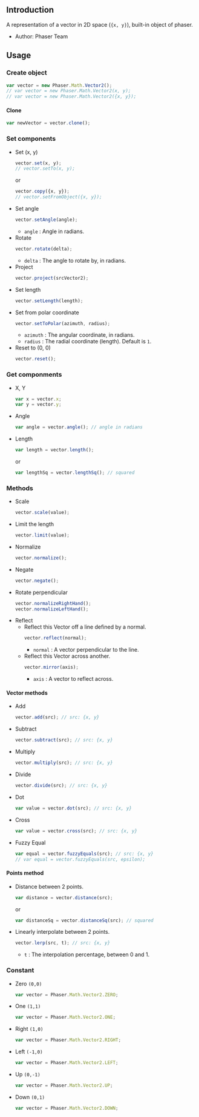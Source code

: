 ## Introduction

A representation of a vector in 2D space (`{x, y}`), built-in object of phaser.

- Author: Phaser Team

## Usage

### Create object

```javascript
var vector = new Phaser.Math.Vector2();
// var vector = new Phaser.Math.Vector2(x, y);
// var vector = new Phaser.Math.Vector2({x, y});
```

#### Clone

```javascript
var newVector = vector.clone();
```

### Set components

- Set (x, y)
    ```javascript
    vector.set(x, y);
    // vector.setTo(x, y);
    ```
    or
    ```javascript
    vector.copy({x, y});
    // vector.setFromObject({x, y});
    ```
- Set angle
    ```javascript
    vector.setAngle(angle);
    ```
    - `angle` : Angle in radians.
- Rotate
    ```javascript
    vector.rotate(delta);
    ```
    - `delta` : The angle to rotate by, in radians.
- Project
    ```javascript
    vector.project(srcVector2);
    ```
- Set length
    ```javascript
    vector.setLength(length);
    ```
- Set from polar coordinate
    ```javascript
    vector.setToPolar(azimuth, radius);
    ```
    - `azimuth` : The angular coordinate, in radians.
    - `radius` : The radial coordinate (length). Default is `1`.
- Reset to (0, 0)
    ```javascript
    vector.reset();
    ```

### Get componments

- X, Y
    ```javascript
    var x = vector.x;
    var y = vector.y;
    ```
- Angle
    ```javascript
    var angle = vector.angle(); // angle in radians
    ```
- Length
    ```javascript
    var length = vector.length();
    ```
    or
    ```javascript
    var lengthSq = vector.lengthSq(); // squared
    ```

### Methods

- Scale
    ```javascript
    vector.scale(value);
    ```
- Limit the length
    ```javascript
    vector.limit(value);
    ```
- Normalize
    ```javascript
    vector.normalize();
    ```
- Negate
    ```javascript
    vector.negate();
    ```
- Rotate perpendicular
    ```javascript
    vector.normalizeRightHand();
    vector.normalizeLeftHand();
    ```
- Reflect
    - Reflect this Vector off a line defined by a normal.
        ```javascript
        vector.reflect(normal);
        ```
        - `normal` : A vector perpendicular to the line.
    - Reflect this Vector across another.
        ```javascript
        vector.mirror(axis);
        ```
        - `axis` : A vector to reflect across.

#### Vector methods

- Add
    ```javascript
    vector.add(src); // src: {x, y}
    ```
- Subtract
    ```javascript
    vector.subtract(src); // src: {x, y}
    ```
- Multiply
    ```javascript
    vector.multiply(src); // src: {x, y}
    ```
- Divide
    ```javascript
    vector.divide(src); // src: {x, y}
    ```
- Dot
    ```javascript
    var value = vector.dot(src); // src: {x, y}
    ```
- Cross
    ```javascript
    var value = vector.cross(src); // src: {x, y}
    ```
- Fuzzy Equal
    ```javascript
    var equal = vector.fuzzyEquals(src); // src: {x, y}
    // var equal = vector.fuzzyEquals(src, epsilon);
    ```

#### Points method

- Distance between 2 points.
    ```javascript
    var distance = vector.distance(src);
    ```
    or
    ```javascript
    var distanceSq = vector.distanceSq(src); // squared
    ```
- Linearly interpolate between 2 points.
    ```javascript
    vector.lerp(src, t); // src: {x, y}
    ```
    - `t` : The interpolation percentage, between 0 and 1.

### Constant

- Zero `(0,0)`
    ```javascript
    var vector = Phaser.Math.Vector2.ZERO;
    ```
- One `(1,1)`
    ```javascript
    var vector = Phaser.Math.Vector2.ONE;
    ```
- Right `(1,0)`
    ```javascript
    var vector = Phaser.Math.Vector2.RIGHT;
    ```
- Left `(-1,0)`
    ```javascript
    var vector = Phaser.Math.Vector2.LEFT;
    ```
- Up `(0,-1)`
    ```javascript
    var vector = Phaser.Math.Vector2.UP;
    ```
- Down `(0,1)`
    ```javascript
    var vector = Phaser.Math.Vector2.DOWN;
    ```